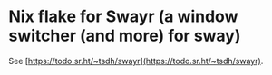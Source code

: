 # Nix flake for Swayr (a window switcher (and more) for sway)

See  [https://todo.sr.ht/~tsdh/swayr](https://todo.sr.ht/~tsdh/swayr).


